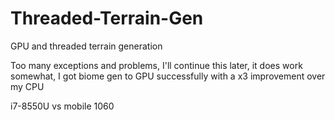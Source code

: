 # Threaded-Terrain-Gen
GPU and threaded terrain generation


Too many exceptions and problems, I'll continue this later, it does work somewhat, I got biome gen to GPU successfully with a x3 improvement over my CPU

i7-8550U vs mobile 1060
